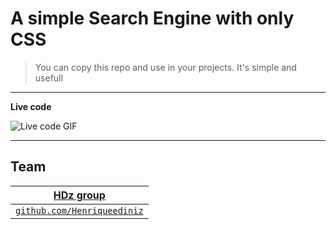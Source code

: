 # A simple Search Engine with only CSS

> You can copy this repo and use in your projects. It's simple and usefull

---

**Live code**

![Live code GIF](blob:https://imgur.com/370928f8-fb91-5a40-b6e4-6a1d627cff61)

---

## Team

|          <a href="https://github.com/hdz-group" target="_blank">**HDz group**</a>           |
| :-----------------------------------------------------------------------------------------: |
| <a href="https://github.com/Henriqueediniz" target="_blank">`github.com/Henriqueediniz`</a> |
